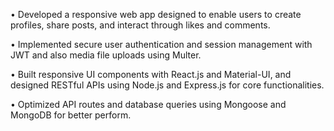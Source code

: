 • Developed a responsive web app designed to enable users to create profiles, share posts, and interact through likes and comments.

• Implemented secure user authentication and session management with JWT and also media file uploads using Multer.

• Built responsive UI components with React.js and Material-UI, and designed RESTful APIs using Node.js and Express.js for core functionalities.

• Optimized API routes and database queries using Mongoose and MongoDB for better perform.
